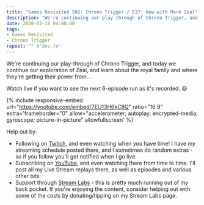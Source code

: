 ```yaml
---
title: "Games Revisited S02: Chrono Trigger / E37: Now with More Zeal"
description: "We're continuing our play-through of Chrono Trigger, and today we continue our exploration of Zeal, and learn about the royal family and where they're getting their power from&hellip;"
date: 2020-02-18 04:00:00
tags:
- Games Revisited
- Chrono Trigger
repost: "" #"dev.to"
---
```


We're continuing our play-through of Chrono Trigger, and today we continue our exploration of Zeal, and learn about the royal family and where they're getting their power from&hellip;

Watch live if you want to see the next 6-episode run as it's recorded. :smiley:
<!--more-->

{% include responsive-embed url="https://youtube.com/embed/7EU13H6kC8Q" ratio="16:9" extra='frameborder="0" allow="accelerometer; autoplay; encrypted-media; gyroscope; picture-in-picture" allowfullscreen' %}

Help out by:
 * Following on [Twtich](https://twitch.tv/AnonJr_Live), and even watching when you have time! I have my streaming schedule posted there, and I sometimes do random extras - so if you follow you'll get notified when I go live.
 * Subscribing on [YouTube](http://www.youtube.com/channel/UCXafqhKHbkSUIrq0LAuu0tw), and even watching there from time to time. I'll post all my Live Stream replays there, as well as episodes and various other bits.
 * Support through [Stream Labs](https://streamlabs.com/anonjr_live) - this is pretty much running out of my back pocket. If you're enjoying the content, consider helping out with some of the costs by donating/tipping on my Stream Labs page.